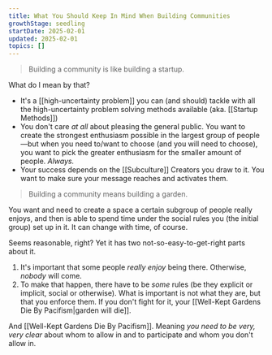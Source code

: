 ```yaml
---
title: What You Should Keep In Mind When Building Communities
growthStage: seedling
startDate: 2025-02-01
updated: 2025-02-01
topics: []
---
```


> Building a community is like building a startup.

What do I mean by that?

- It's a [[high-uncertainty problem]] you can (and should) tackle with all the high-uncertainty problem solving methods available (aka. [[Startup Methods]])
- You don't care _at all_ about pleasing the general public. You want to create the strongest enthusiasm possible in the largest group of people—but when you need to/want to choose (and you will need to choose), you want to pick the greater enthusiasm for the smaller amount of people. _Always._
- Your success depends on the [[Subculture]] Creators you draw to it. You want to make sure your message reaches and activates them.

> Building a community means building a garden.

You want and need to create a space a certain subgroup of people really enjoys, and then is able to spend time under the social rules you (the initial group) set up in it. It can change with time, of course.

Seems reasonable, right? Yet it has two not-so-easy-to-get-right parts about it.

1. It's important that some people _really enjoy_ being there. Otherwise, _nobody_ will come. 
2. To make that happen, there have to be _some_ rules (be they explicit or implicit, social or otherwise). What is important is not what they are, but that you enforce them. If you don't fight for it, your [[Well-Kept Gardens Die By Pacifism|garden will die]].

And [[Well-Kept Gardens Die By Pacifism]]. Meaning _you need to be very, very clear_ about whom to allow in and to participate and whom you don't allow in.

